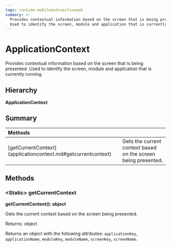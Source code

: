 ```yaml
---
tags: runtime-mobileandreactiveweb
summary: >-
  Provides contextual information based on the screen that is being presented.
  Used to identify the screen, module and application that is currently running.
---
```


# ApplicationContext

Provides contextual information based on the screen that is being presented. Used to identify the screen, module and application that is currently running.

## Hierarchy

**ApplicationContext**

## Summary

| Methods |  |
| :--- | :--- |
| \[getCurrentContext\]\(applicationcontext.md\#getcurrentcontext\) |  Gets the current context based on the screen being presented. |

## Methods

### &lt;Static&gt; getCurrentContext

**getCurrentContext\(\): object**

Gets the current context based on the screen being presented.

Returns: object

Returns an object with the following attributes: `applicationKey`, `applicationName`, `moduleKey`, `moduleName`, `screenKey`, `screenName`.

